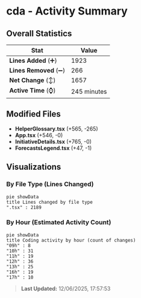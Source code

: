 # cda - Activity Summary 

## Overall Statistics

| Stat                   | Value                                                             |
| ---------------------- | ----------------------------------------------------------------- |
| **Lines Added** (➕)   | 1923                                          |
| **Lines Removed** (➖) | 266                                        |
| **Net Change** (↕)    | 1657                |
| **Active Time** (⌚)   | 245 minutes |


## Modified Files
- **HelperGlossary.tsx** (+565, -265)
- **App.tsx** (+546, -0)
- **InitiativeDetails.tsx** (+765, -0)
- **ForecastsLegend.tsx** (+47, -1)

## Visualizations

### By File Type (Lines Changed)

```mermaid
pie showData
title Lines changed by file type
".tsx" : 2189
```

### By Hour (Estimated Activity Count)

```mermaid
pie showData
title Coding activity by hour (count of changes)
"09h" : 8
"10h" : 31
"11h" : 19
"12h" : 36
"13h" : 25
"16h" : 19
"17h" : 10
```


> **Last Updated:** 12/06/2025, 17:57:53